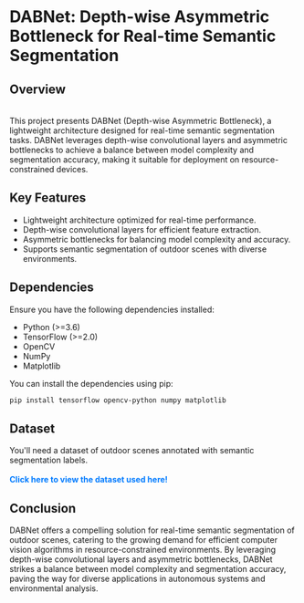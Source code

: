 # DABNet: Depth-wise Asymmetric Bottleneck for Real-time Semantic Segmentation

<h2>Overview</h2><br>
This project presents DABNet (Depth-wise Asymmetric Bottleneck), a lightweight architecture designed for real-time semantic segmentation tasks. DABNet leverages depth-wise convolutional layers and asymmetric bottlenecks to achieve a balance between model complexity and segmentation accuracy, making it suitable for deployment on resource-constrained devices.

<h2>Key Features</h2>

* Lightweight architecture optimized for real-time performance.
* Depth-wise convolutional layers for efficient feature extraction.
* Asymmetric bottlenecks for balancing model complexity and accuracy.
* Supports semantic segmentation of outdoor scenes with diverse environments.

<h2>Dependencies</h2>
Ensure you have the following dependencies installed:

* Python (>=3.6)
* TensorFlow (>=2.0)
* OpenCV
* NumPy
* Matplotlib

You can install the dependencies using pip:<br>
```bash
pip install tensorflow opencv-python numpy matplotlib
```

<h2>Dataset</h2>

You'll need a dataset of outdoor scenes annotated with semantic segmentation labels.<br><br>
<a href="https://www.kaggle.com/datasets/kumaresanmanickavelu/lyft-udacity-challenge" target="_blank" rel="noopener noreferrer" style="color: #007bff; text-decoration: none; font-weight: bold;">Click here to view the dataset used here!</a>


<h2>Conclusion</h2>

DABNet offers a compelling solution for real-time semantic segmentation of outdoor scenes, catering to the growing demand for efficient computer vision algorithms in resource-constrained environments. By leveraging depth-wise convolutional layers and asymmetric bottlenecks, DABNet strikes a balance between model complexity and segmentation accuracy, paving the way for diverse applications in autonomous systems and environmental analysis.



